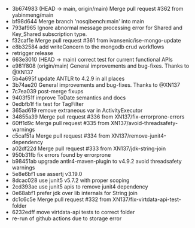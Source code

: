 - 3b674983 (HEAD -> main, origin/main) Merge pull request #362 from yabinmeng/main
- bf98d644 Merge branch 'nosqlbench:main' into main
- 793af965 Ignore abnormal message processing error for Shared and Key_Shared subscription type.
- f32caf1e Merge pull request #361 from ivansenic/ise-mongo-update
- e8b32584 add writeConcern to the mongodb crud workflows
- retrigger release
- 663e3010 (HEAD -> main) correct test for current functional APIs
- e981f808 (origin/main) General improvements and bug-fixes. Thanks to @XN137
- 5b4a695f update ANTLR to 4.2.9 in all places
- 3b74ae20 General improvements and bug-fixes. Thanks to @XN137
- 7c7ea039 post-merge fixups
- 9403f51f improve ToDate semantics and docs
- 0edbfb1f fix test for TagFilter
- 365ad619 remove extraneous var in ActivityExecutor
- 34855a39 Merge pull request #336 from XN137/fix-errorprone-errors
- 60ff1d9c Merge pull request #335 from XN137/avoid-threadsafety-warnings
- c5caf51a Merge pull request #334 from XN137/remove-junit4-dependency
- a02df22d Merge pull request #333 from XN137/jdk-string-join
- 950b31fb fix errors found by errorprone
- b98451ab upgrade antlr4-maven-plugin to v4.9.2 avoid threadsafety warnings
- 5e8e6bf1 use assertj v3.19.0
- 8dcac028 use junit5 v5.7.2 with proper scoping
- 2cd393ae use junit5 apis to remove junit4 dependency
- 0e68abf1 prefer jdk over lib internals for String join
- dc1c6c5e Merge pull request #332 from XN137/fix-virtdata-api-test-folder
- 6232edff move virtdata-api tests to correct folder
- re-run of github actions due to storage error
